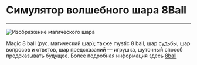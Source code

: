 # Симулятор волшебного шара 8Ball
---
![Изображение магического шара](https://upload.wikimedia.org/wikipedia/commons/thumb/e/eb/Magic_eight_ball.png/220px-Magic_eight_ball.png)

Magic 8 ball (рус. магический шар); также mystic 8 ball, шар судьбы, шар вопросов и ответов, шар предсказаний — игрушка, шуточный способ предсказывать будущее. 
Более подробная информация здесь [8ball](https://ru.wikipedia.org/wiki/Magic_8_ball)

